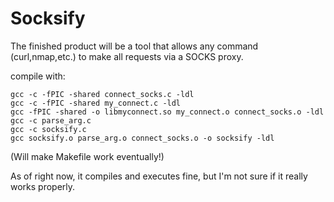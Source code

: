 Socksify
========

The finished product will be a tool that allows any command (curl,nmap,etc.) to make all requests via a SOCKS proxy.

compile with:

    gcc -c -fPIC -shared connect_socks.c -ldl
    gcc -c -fPIC -shared my_connect.c -ldl
    gcc -fPIC -shared -o libmyconnect.so my_connect.o connect_socks.o -ldl
    gcc -c parse_arg.c
    gcc -c socksify.c
    gcc socksify.o parse_arg.o connect_socks.o -o socksify -ldl

(Will make Makefile work eventually!)

As of right now, it compiles and executes fine, but I'm not sure if it really works properly.
